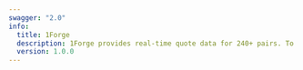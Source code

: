 ```yaml
---
swagger: "2.0"
info:
  title: 1Forge
  description: 1Forge provides real-time quote data for 240+ pairs. To see a full list of supported currency pairs, please see the full currency pair list. At this time, we do not offer historical data, however, clients are more than welcome to archive our quotes locally for internal use.
  version: 1.0.0
---
```

